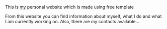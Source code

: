 This is [my](https://sopanen.net) personal website which is made using free template

From this website you can find information about myself, what I do and what I am currently working on. Also, there are my contacts available...
